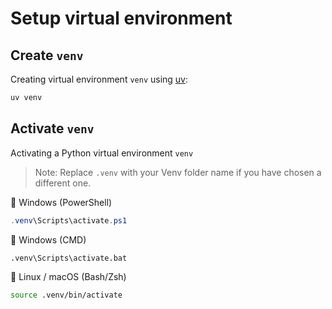 # Setup virtual environment

## Create `venv`

Creating virtual environment `venv` using [uv](https://docs.astral.sh/uv/):
```bash
uv venv
```

## Activate `venv`

Activating a Python virtual environment `venv`
> Note: Replace `.venv` with your Venv folder name if you have chosen a different one.

🔹 Windows (PowerShell)

```powershell
.venv\Scripts\activate.ps1
```

🔹 Windows (CMD)
```cmd
.venv\Scripts\activate.bat
```

🔹 Linux / macOS (Bash/Zsh)
```bash
source .venv/bin/activate
```